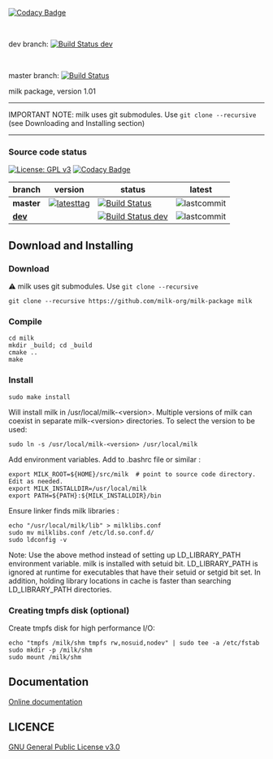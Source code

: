 
[![Codacy Badge](https://api.codacy.com/project/badge/Grade/f9c4827075c7447db1880f95e2119353)](https://www.codacy.com/gh/milk-org/milk-package)

&nbsp;&nbsp;&nbsp;&nbsp;&nbsp;&nbsp;&nbsp;&nbsp;

dev branch: [![Build Status dev](https://travis-ci.org/milk-org/milk-package.svg?branch=dev)](https://travis-ci.org/milk-org/milk-package)

&nbsp;&nbsp;&nbsp;&nbsp;&nbsp;&nbsp;&nbsp;&nbsp;

master branch: [![Build Status](https://travis-ci.org/milk-org/milk-package.svg?branch=master)](https://travis-ci.org/milk-org/milk-package)


milk package, version 1.01


---

IMPORTANT NOTE: milk uses git submodules. Use `git clone --recursive` (see Downloading and Installing section)

---



### Source code status

[![License: GPL v3](https://img.shields.io/badge/License-GPL%20v3-blue.svg)](http://www.gnu.org/licenses/gpl-3.0)
[![Codacy Badge](https://api.codacy.com/project/badge/Grade/f9c4827075c7447db1880f95e2119353)](https://www.codacy.com/gh/milk-org/milk-package)


|     branch       |   version             |  status                     | latest        |
|------------------|-----------------------|-----------------------------|---------------|
**master** | [![latesttag](https://img.shields.io/github/tag/milk-org/milk-package.svg)](https://github.com/milk-org/milk-package/tree/master) | [![Build Status](https://travis-ci.org/milk-org/milk-package.svg?branch=master)](https://travis-ci.org/milk-org/milk-package) | ![lastcommit](https://img.shields.io/github/last-commit/milk-org/milk-package/master.svg)
[**dev**](https://github.com/milk-org/milk-package/tree/dev) | | [![Build Status dev](https://travis-ci.org/milk-org/milk-package.svg?branch=dev)](https://travis-ci.org/milk-org/milk-package) | ![lastcommit](https://img.shields.io/github/last-commit/milk-org/milk-package/dev.svg)




## Download and Installing 


### Download

&#x26A0;
milk uses git submodules. Use `git clone --recursive`

	git clone --recursive https://github.com/milk-org/milk-package milk


### Compile

	cd milk
	mkdir _build; cd _build
	cmake ..
	make


### Install

	
	sudo make install

Will install milk in /usr/local/milk-&lt;version&gt;. Multiple versions of milk can coexist in separate milk-&lt;version&gt; directories. To select the version to be used:

	sudo ln -s /usr/local/milk-<version> /usr/local/milk

	
Add environment variables. Add to .bashrc file or similar :

	export MILK_ROOT=${HOME}/src/milk  # point to source code directory. Edit as needed.
	export MILK_INSTALLDIR=/usr/local/milk
	export PATH=${PATH}:${MILK_INSTALLDIR}/bin


Ensure linker finds milk libraries :

	echo "/usr/local/milk/lib" > milklibs.conf
	sudo mv milklibs.conf /etc/ld.so.conf.d/
	sudo ldconfig -v

Note: Use the above method instead of setting up LD_LIBRARY_PATH environment variable. milk is installed with setuid bit. LD_LIBRARY_PATH is ignored at runtime for executables that have their setuid or setgid bit set. In addition, holding library locations in cache is faster than searching LD_LIBRARY_PATH directories.


### Creating tmpfs disk (optional)

Create tmpfs disk for high performance I/O:

    echo "tmpfs /milk/shm tmpfs rw,nosuid,nodev" | sudo tee -a /etc/fstab
    sudo mkdir -p /milk/shm
    sudo mount /milk/shm



## Documentation

[Online documentation]( http://milk-org.github.io/milk/index.html ) 



## LICENCE


[GNU General Public License v3.0]( https://github.com/milk-org/milk/blob/master/LICENCE.txt )
